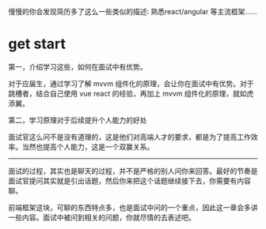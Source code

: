 
慢慢的你会发现简历多了这么一些类似的描述: 熟悉react/angular 等主流框架……

# get start

第一，介绍学习这些，如何在面试中有优势。

对于应届生，通过学习了解 mvvm 组件化的原理，会让你在面试中有优势。对于跳槽者，结合自己使用 vue react 的经验，再加上 mvvm 组件化的原理，就如虎添翼。

第二，学习原理对于后续提升个人能力的好处

面试官这么问不是没有道理的，这是他们对高端人才的要求，都是为了提高工作效率。当然也提高个人能力，这是一个双赢关系。

----

面试的过程，其实也是聊天的过程，并不是严格的别人问你来回答。最好的节奏是面试官提问其实就是引出话题，然后你来把这个话题继续接下去，你需要有内容聊。

前端框架这块，可聊的东西特点多，也是面试中问的一个重点，因此这一章会多讲一些内容。面试中被问到相关的问题，你就尽情的去表述吧。

